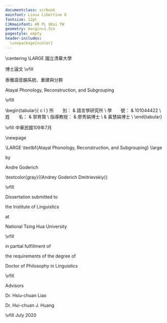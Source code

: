 ```yaml
---
documentclass: scrbook
mainfont: Linux Libertine O
fontsize: 12pt
CJKmainfont: AR PL UKai TW
geometry: margin=1.5in
pagestyle: empty
header-includes:
  \usepackage{xcolor}
---
```


\centering
\LARGE
國立清華大學

博士論文
\vfill

泰雅語音韻系統、重建與分群

Atayal Phonology, Reconstruction, and Subgrouping

\vfill

\begin{tabular}{ c l }
所　　別： & 語言學研究所 \\
學　　號： & 101044422 \\
姓　　名： & 郭育賢 \\
指導教授： & 廖秀娟博士 \\
& 黃慧娟博士 \\
\end{tabular}

\vfill
中華民國109年7月

\newpage

\LARGE
\textbf{Atayal Phonology, Reconstruction, and Subgrouping}
\large

by

Andre Goderich

\textcolor{gray}{(Andrey Goderich Dmitrievskiy)}

\vfill

Dissertation submitted to

the Institute of Linguistics

at

National Tsing Hua University

\vfill

in partial fulfillment of

the requirements of the degree of

Doctor of Philosophy in Linguistics

\vfill

Advisors

Dr. Hsiu-chuan Liao

Dr. Hui-chuan J. Huang

\vfill
July 2020


